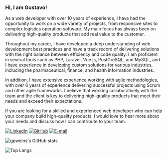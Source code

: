 ### Hi, I am Gustavo!

As a web developer with over 10 years of experience, I have had the opportunity to work on a wide variety of projects, from responsive sites to complex logistics operation software. My main focus has always been on delivering high-quality products that add real value to the customer.

Throughout my career, I have developed a deep understanding of web development best practices and have a track record of delivering solutions with the right balance between efficiency and code quality. I am proficient in several tools such as PHP, Laravel, Vue.js, PostGreSQL, and MySQL, and I have experience in developing custom solutions for various industries, including the pharmaceutical, finance, and health information industries.

In addition, I have extensive experience working with agile methodologies, with over 6 years of experience delivering successful projects using Scrum and other agile frameworks. I believe that working collaboratively with the team and the client is key to delivering high-quality products that meet their needs and exceed their expectations.

If you are looking for a skilled and experienced web developer who can help your company build high-quality products, I would love to hear more about your needs and discuss how I can contribute to your team.

[![LinkedIn](https://img.shields.io/badge/LinkedIn-100000?style=for-the-badge&logo=linkedin&logoColor=white)](https://www.linkedin.com/in/gpweins/) 
[![GitHub](https://img.shields.io/badge/GitHub-100000?style=for-the-badge&logo=github&logoColor=white)](https://github.com/gpweins) 
[![E-mail](https://img.shields.io/badge/-Email-000?style=for-the-badge&logo=gmail&logoColor=white)](mailto:gpweins@gmail.com)

![gpweins's GitHub stats](https://github-readme-stats.vercel.app/api?username=gpweins&show_icons=true)

![Top Langs](https://github-readme-stats.vercel.app/api/top-langs/?username=gpweins&layout=compact)